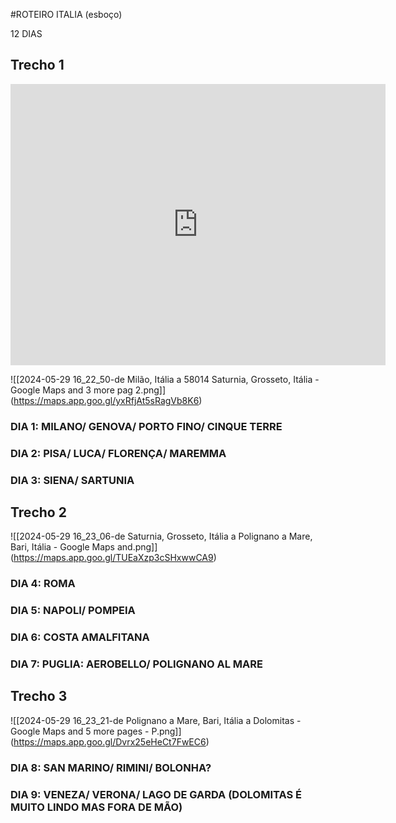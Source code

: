 #ROTEIRO ITALIA (esboço)

12 DIAS 

## Trecho 1
<iframe src="https://www.google.com/maps/embed?pb=!1m76!1m12!1m3!1d7012199.837994184!2d13.520321838978326!3d43.810898439195434!2m3!1f0!2f0!3f0!3m2!1i1024!2i768!4f13.1!4m61!3e0!4m5!1s0x4786c14ccba1a33d%3A0xa630de566d7b1a90!2zTWlsw6NvLCBJdMOhbGlh!3m2!1d45.4637384!2d9.1885446!4m5!1s0x12d34152dcd49aad%3A0x236a84f11881620a!2zR8Opbm92YSwgSXTDoWxpYQ!3m2!1d44.4071448!2d8.934738099999999!4m5!1s0x12d49fc6fc6f4c05%3A0xefd9aab5f00f01db!2zUG9ydG9maW5vLCAxNjAzNCBHw6lub3ZhLCBJdMOhbGlh!3m2!1d44.3031559!2d9.2097879!4m5!1s0x12d4ee1b9aabba7b%3A0xff95cef11a70f4ac!2sCinque%20Terre%2C%20Spezia%2C%20It%C3%A1lia!3m2!1d44.1460939!2d9.6438793!4m5!1s0x12d5919af0f6598f%3A0xaab80fb5a78478c8!2zUGlzYSwgSXTDoWxpYQ!3m2!1d43.722838499999995!2d10.4017581!4m5!1s0x12d57a759d09c91b%3A0x3082c90e3e48040!2zTHVjYSwgSXTDoWxpYQ!3m2!1d44.0050172!2d10.3497895!4m5!1s0x132a56a680d2d6ad%3A0x93d57917efc72a03!2zRmxvcmVuw6dhLCBJdMOhbGlh!3m2!1d43.7699685!2d11.257670599999999!4m5!1s0x132a2cbf34bf5313%3A0x5d731212f12343e3!2zU2llbmEsIEl0w6FsaWE!3m2!1d43.318474099999996!2d11.3305812!4m5!1s0x132a42b6f55f86b9%3A0xedfa0804190583cb!2zTWFyZW1tYW5hLCBGbG9yZW7Dp2EsIEl0w6FsaWE!3m2!1d43.712348399999996!2d11.0022512!4m5!1s0x1329035c5753a3a5%3A0xa082c9383c1e9f0!2s58014%20Saturnia%2C%20Grosseto%2C%20It%C3%A1lia!3m2!1d42.663232699999995!2d11.5042774!5e0!3m2!1spt-BR!2sbr!4v1717013619785!5m2!1spt-BR!2sbr" width="600" height="450" style="border:0;" allowfullscreen="" loading="lazy" referrerpolicy="no-referrer-when-downgrade"></iframe>


![[2024-05-29 16_22_50-de Milão, Itália a 58014 Saturnia, Grosseto, Itália - Google Maps and 3 more pag 2.png]] (https://maps.app.goo.gl/yxRfjAt5sRagVb8K6)
### DIA 1: MILANO/ GENOVA/ PORTO FINO/ CINQUE TERRE

### DIA 2: PISA/ LUCA/ FLORENÇA/ MAREMMA

### DIA 3: SIENA/ SARTUNIA

## Trecho 2



![[2024-05-29 16_23_06-de Saturnia, Grosseto, Itália a Polignano a Mare, Bari, Itália - Google Maps and.png]]
(https://maps.app.goo.gl/TUEaXzp3cSHxwwCA9)

### DIA 4: ROMA  

### DIA 5:  NAPOLI/ POMPEIA

### DIA 6: COSTA AMALFITANA 

### DIA 7: PUGLIA: AEROBELLO/ POLIGNANO AL MARE  

## Trecho 3

![[2024-05-29 16_23_21-de Polignano a Mare, Bari, Itália a Dolomitas - Google Maps and 5 more pages - P.png]] (https://maps.app.goo.gl/Dvrx25eHeCt7FwEC6)

### DIA 8: SAN MARINO/ RIMINI/ BOLONHA?

### DIA 9: VENEZA/ VERONA/ LAGO DE GARDA  (DOLOMITAS É MUITO LINDO MAS FORA DE MÃO)



